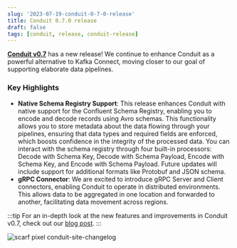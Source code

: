 ```yaml
---
slug: '2023-07-19-conduit-0-7-0-release'
title: Conduit 0.7.0 release
draft: false
tags: [conduit, release, conduit-release]
---
```


[**Conduit v0.7**](https://github.com/ConduitIO/conduit/releases/tag/v0.7.0) has a new release! We continue to enhance Conduit as a powerful alternative to Kafka Connect, moving closer to our goal of supporting elaborate data pipelines.

<!--truncate-->

### Key Highlights

- **Native Schema Registry Support**: This release enhances Conduit with native support for the Confluent Schema Registry, enabling you to encode and decode records using Avro schemas. This functionality allows you to store metadata about the data flowing through your pipelines, ensuring that data types and required fields are enforced, which boosts confidence in the integrity of the processed data. You can interact with the schema registry through four built-in processors: Decode with Schema Key, Decode with Schema Payload, Encode with Schema Key, and Encode with Schema Payload. Future updates will include support for additional formats like Protobuf and JSON schema.
- **gRPC Connector**: We are excited to introduce gRPC Server and Client connectors, enabling Conduit to operate in distributed environments. This allows data to be aggregated in one location and forwarded to another, facilitating data movement across regions.

:::tip
For an in-depth look at the new features and improvements in Conduit v0.7, check out our [blog post](https://meroxa.com/blog/conduit-0.7-is-here).
:::

![scarf pixel conduit-site-changelog](https://static.scarf.sh/a.png?x-pxid=b43cda70-9a98-4938-8857-471cc05e99c5)